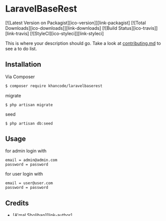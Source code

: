 # LaravelBaseRest

[![Latest Version on Packagist][ico-version]][link-packagist]
[![Total Downloads][ico-downloads]][link-downloads]
[![Build Status][ico-travis]][link-travis]
[![StyleCI][ico-styleci]][link-styleci]

This is where your description should go. Take a look at [contributing.md](contributing.md) to see a to do list.

## Installation

Via Composer

``` bash
$ composer require khancode/laravelbaserest
```

migrate

```
$ php artisan migrate
```

seed

```
$ php artisan db:seed
```

## Usage

for admin login with

```
email = admin@admin.com
password = password
```

for user login with

```
email = user@user.com
password = password
```


## Credits

- [A'mal Sholihan][link-author]